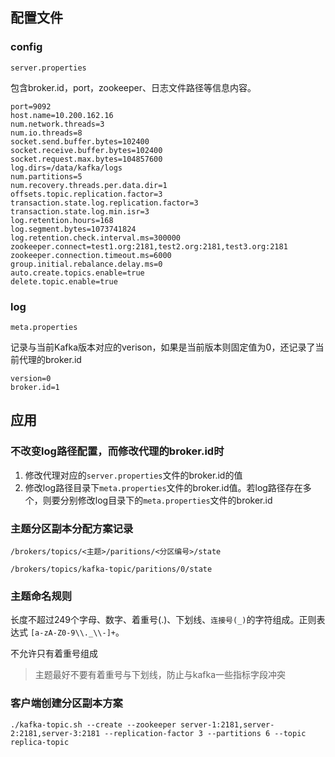 ## 配置文件

### config

`server.properties`

包含broker.id，port，zookeeper、日志文件路径等信息内容。

```shell
port=9092
host.name=10.200.162.16
num.network.threads=3
num.io.threads=8
socket.send.buffer.bytes=102400
socket.receive.buffer.bytes=102400
socket.request.max.bytes=104857600
log.dirs=/data/kafka/logs
num.partitions=5
num.recovery.threads.per.data.dir=1
offsets.topic.replication.factor=3
transaction.state.log.replication.factor=3
transaction.state.log.min.isr=3
log.retention.hours=168
log.segment.bytes=1073741824
log.retention.check.interval.ms=300000
zookeeper.connect=test1.org:2181,test2.org:2181,test3.org:2181
zookeeper.connection.timeout.ms=6000
group.initial.rebalance.delay.ms=0
auto.create.topics.enable=true
delete.topic.enable=true
```

### log

`meta.properties`

记录与当前Kafka版本对应的verison，如果是当前版本则固定值为0，还记录了当前代理的broker.id

```shell
version=0
broker.id=1
```

## 应用

### 不改变log路径配置，而修改代理的broker.id时

1. 修改代理对应的`server.properties`文件的broker.id的值
2. 修改log路径目录下`meta.properties`文件的broker.id值。若log路径存在多个，则要分别修改log目录下的`meta.properties`文件的broker.id

### 主题分区副本分配方案记录

```shell
/brokers/topics/<主题>/paritions/<分区编号>/state

/brokers/topics/kafka-topic/paritions/0/state
```

### 主题命名规则

长度不超过249个字母、数字、着重号(.)、下划线、`连接号(_)`的字符组成。正则表达式 `[a-zA-Z0-9\\._\\-]+`。

不允许只有着重号组成

> 主题最好不要有着重号与下划线，防止与kafka一些指标字段冲突

### 客户端创建分区副本方案

```shell
./kafka-topic.sh --create --zookeeper server-1:2181,server-2:2181,server-3:2181 --replication-factor 3 --partitions 6 --topic replica-topic
```



